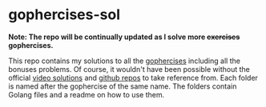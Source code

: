 # gophercises-sol

**Note: The repo will be continually updated as I solve more ~~exercises~~ gophercises.**

This repo contains my solutions to all the [gophercises](https://gophercises.com/) including all the bonuses problems. Of course, it wouldn't have been possible without the official [video solutions](https://courses.calhoun.io/courses/cor_gophercises) and [github repos](https://github.com/gophercises/) to take reference from. Each folder is named after the gophercise of the same name.  The folders contain Golang files and a readme on how to use them.   